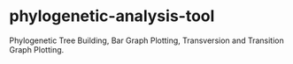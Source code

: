 # phylogenetic-analysis-tool
Phylogenetic Tree Building, Bar Graph Plotting, Transversion and Transition Graph Plotting.
